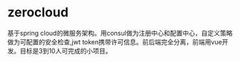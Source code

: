 # zerocloud
基于spring cloud的微服务架构。用consul做为注册中心和配置中心，自定义策略做为可配置的安全检查,jwt token携带许可信息。前后端完全分离，前端用vue开发。目标是3到10人可完成的小项目。
